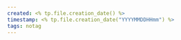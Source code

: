 ```yaml
---
created: <% tp.file.creation_date() %> 
timestamp: <% tp.file.creation_date("YYYYMMDDHHmm") %> 
tags: notag
---
```

